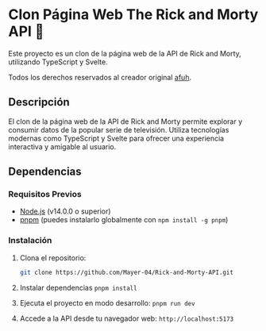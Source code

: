 # Clon Página Web The Rick and Morty API 🤮

Este proyecto es un clon de la página web de la API de Rick and Morty, utilizando TypeScript y Svelte.

Todos los derechos reservados al creador original [afuh](https://github.com/afuh).

## Descripción

El clon de la página web de la API de Rick and Morty permite explorar y consumir datos de la popular serie de televisión. Utiliza tecnologías modernas como TypeScript y Svelte para ofrecer una experiencia interactiva y amigable al usuario.

## Dependencias

### Requisitos Previos

- [Node.js](https://nodejs.org/en) (v14.0.0 o superior)
- [pnpm](https://pnpm.io/es/) (puedes instalarlo globalmente con `npm install -g pnpm`)

### Instalación

1. Clona el repositorio:

   ```bash
   git clone https://github.com/Mayer-04/Rick-and-Morty-API.git
   ```

2. Instalar dependencias `pnpm install`
3. Ejecuta el proyecto en modo desarrollo: `pnpm run dev`
4. Accede a la API desde tu navegador web: `http://localhost:5173`

